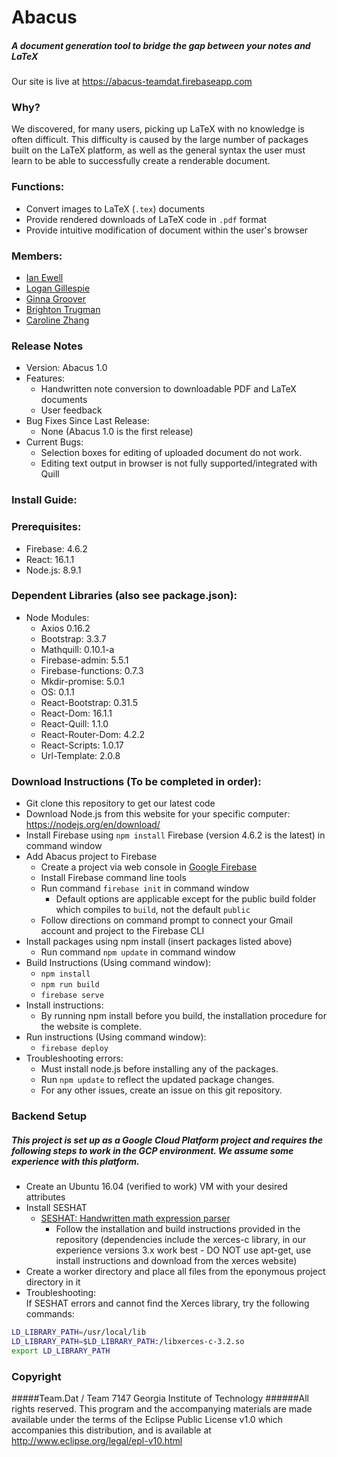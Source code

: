 # Abacus
##### A document generation tool to bridge the gap between your notes and LaTeX
Our site is live at https://abacus-teamdat.firebaseapp.com

### Why?
We discovered, for many users, picking up LaTeX with no knowledge
is often difficult. This difficulty is caused by the
large number of packages built on the LaTeX platform, as well
as the general syntax the user must learn to be able to successfully
create a renderable document.

### Functions:
* Convert images to LaTeX (`.tex`) documents
* Provide rendered downloads of LaTeX code in `.pdf` format
* Provide intuitive modification of document within the user's browser

### Members:
* [Ian Ewell](https://github.com/iewell)
* [Logan Gillespie](https://github.com/logancgillespie)
* [Ginna Groover](https://github.com/ggroover)
* [Brighton Trugman](https://github.com/brightont)
* [Caroline Zhang](https://github.com/czhang363)

### Release Notes
* Version: Abacus 1.0
* Features:
  * Handwritten note conversion to downloadable PDF and LaTeX documents
  * User feedback
* Bug Fixes Since Last Release:
  * None (Abacus 1.0 is the first release)
* Current Bugs:
  * Selection boxes for editing of uploaded document do not work.
  * Editing text output in browser is not fully supported/integrated with Quill

### Install Guide:
### Prerequisites:
  * Firebase: 4.6.2
  * React: 16.1.1
  * Node.js: 8.9.1
### Dependent Libraries (also see package.json):
  * Node Modules:
    * Axios 0.16.2
    * Bootstrap: 3.3.7
    * Mathquill: 0.10.1-a
    * Firebase-admin: 5.5.1
    * Firebase-functions: 0.7.3
    * Mkdir-promise: 5.0.1
    * OS: 0.1.1
    * React-Bootstrap: 0.31.5
    * React-Dom: 16.1.1
    * React-Quill: 1.1.0
    * React-Router-Dom: 4.2.2
    * React-Scripts: 1.0.17
    * Url-Template: 2.0.8

### Download Instructions (To be completed in order):
 * Git clone this repository to get our latest code
 * Download Node.js from this website for your specific computer: https://nodejs.org/en/download/
 * Install Firebase using `npm install` Firebase (version 4.6.2 is the latest) in command window
 * Add Abacus project to Firebase
   * Create a project via web console in [Google Firebase](https://firebase.google.com/)
   * Install Firebase command line tools
   * Run command `firebase init` in command window
        * Default options are applicable except for the public build folder which compiles to `build`, not the default `public`
   * Follow directions on command prompt to connect your Gmail account and project to the Firebase CLI
 * Install packages using npm install (insert packages listed above)
   * Run command `npm update` in command window
 * Build Instructions (Using command window):
   * `npm install`
   * `npm run build`
   * `firebase serve`
 * Install instructions:
   * By running npm install before you build, the installation procedure for the website is complete.
 * Run instructions (Using command window):
   * `firebase deploy`
 * Troubleshooting errors:
   * Must install node.js before installing any of the packages.
   * Run `npm update` to reflect the updated package changes.
   * For any other issues, create an issue on this git repository.

### Backend Setup
##### This project is set up as a Google Cloud Platform project and requires the following steps to work in the GCP environment. We assume some experience with this platform.
* Create an Ubuntu 16.04 (verified to work) VM with your desired attributes
* Install SESHAT
  * [SESHAT: Handwritten math expression parser](https://github.com/falvaro/seshat)
    * Follow the installation and build instructions provided in the repository (dependencies include the xerces-c library, in our experience versions 3.x work best - DO NOT use apt-get, use install instructions and download from the xerces website)
* Create a worker directory and place all files from the eponymous project directory in it
* Troubleshooting:  
If SESHAT errors and cannot find the Xerces library, try the following commands:  
```bash
LD_LIBRARY_PATH=/usr/local/lib
LD_LIBRARY_PATH=$LD_LIBRARY_PATH:/libxerces-c-3.2.so
export LD_LIBRARY_PATH
```

### Copyright
#####Team.Dat / Team 7147 Georgia Institute of Technology
######All rights reserved. This program and the accompanying materials are made available under the terms of the Eclipse Public License v1.0 which accompanies this distribution, and is available at http://www.eclipse.org/legal/epl-v10.html